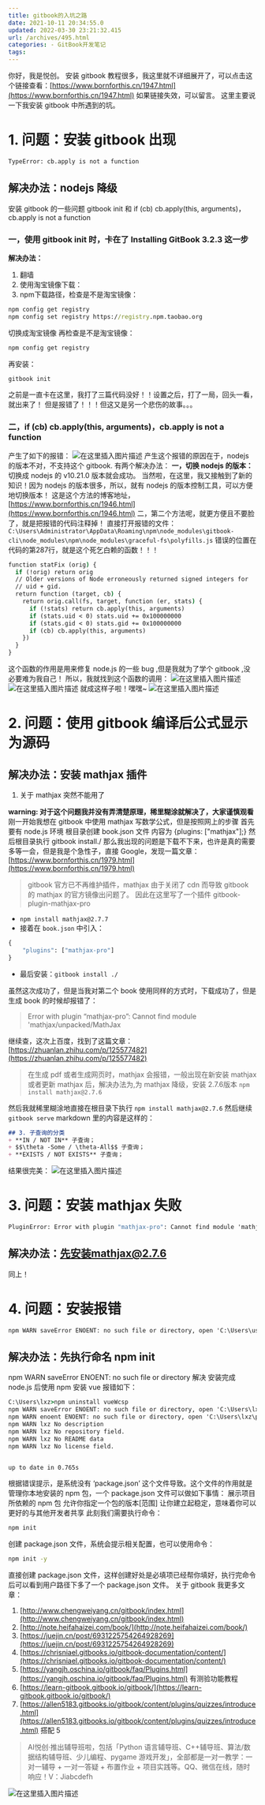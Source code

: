 ```yaml
---
title: gitbook的入坑之路
date: 2021-10-11 20:34:55.0
updated: 2022-03-30 23:21:32.415
url: /archives/495.html
categories: - GitBook开发笔记
tags: 
---
```




你好，我是悦创。 安装 gitbook 教程很多，我这里就不详细展开了，可以点击这个链接查看：[https://www.bornforthis.cn/1947.html](https://www.bornforthis.cn/1947.html) 如果链接失效，可以留言。 这里主要说一下我安装 gitbook 中所遇到的坑。

# 1\. 问题：安装 gitbook 出现

```cmd
TypeError: cb.apply is not a function 
```

## 解决办法：nodejs 降级

安装 gitbook 的一些问题 gitbook init 和 if (cb) cb.apply(this, arguments)，cb.apply is not a function

### 一，使用 gitbook init 时，卡在了 Installing GitBook 3.2.3 这一步

**解决办法：**

1.  翻墙
2.  使用淘宝镜像下载：
3.  npm下载路径，检查是不是淘宝镜像：

```cmd
npm config get registry
npm config set registry https://registry.npm.taobao.org
```

切换成淘宝镜像 再检查是不是淘宝镜像：

```cmd
npm config get registry
```

再安装：

```cmd
gitbook init
```

之前是一直卡在这里，我打了三篇代码没好！！设置之后，打了一局，回头一看，就出来了！ 但是报错了！！！但这又是另一个悲伤的故事。。。

### 二，if (cb) cb.apply(this, arguments)，cb.apply is not a function

产生了如下的报错： ![在这里插入图片描述](https://img-blog.csdnimg.cn/6a749f8aeef74035b4e19b56964dc155.png) 产生这个报错的原因在于，nodejs 的版本不对，不支持这个 gitbook. 有两个解决办法： **一，切换 nodejs 的版本：** 切换成 nodejs 的 v10.21.0 版本就会成功。 当然啦，在这里，我又接触到了新的知识！因为 nodejs 的版本很多，所以，就有 nodejs 的版本控制工具，可以方便地切换版本！ 这是这个方法的博客地址，[https://www.bornforthis.cn/1946.html](https://www.bornforthis.cn/1946.html) 二，第二个方法呢，就更方便且不要脸了，就是把报错的代码注释掉！ 直接打开报错的文件： `C:\Users\Administrator\AppData\Roaming\npm\node_modules\gitbook-cli\node_modules\npm\node_modules\graceful-fs\polyfills.js` 错误的位置在代码的第287行，就是这个死乞白赖的函数！！！

```cmd
function statFix (orig) {
  if (!orig) return orig
  // Older versions of Node erroneously returned signed integers for
  // uid + gid.
  return function (target, cb) {
    return orig.call(fs, target, function (er, stats) {
      if (!stats) return cb.apply(this, arguments)
      if (stats.uid < 0) stats.uid += 0x100000000
      if (stats.gid < 0) stats.gid += 0x100000000
      if (cb) cb.apply(this, arguments)
    })
  }
}
```

这个函数的作用是用来修复 node.js 的一些 bug ,但是我就为了学个 gitbook ,没必要难为我自己！ 所以，我就找到这个函数的调用： ![在这里插入图片描述](https://img-blog.csdnimg.cn/4ec68f571b8f45afacdbfc1e06cc9ec1.png) ![在这里插入图片描述](https://img-blog.csdnimg.cn/f6a43ff1d12c4990aa227c1c60e3e91c.png) 就成这样子啦！嘿嘿~ ![在这里插入图片描述](https://img-blog.csdnimg.cn/b4cba8a8c0244ee9a17279921c2b4d1c.png)

# 2\. 问题：使用 gitbook 编译后公式显示为源码

## 解决办法：安装 mathjax 插件

1.  关于 mathjax 突然不能用了

**warning: 对于这个问题我并没有弄清楚原理，稀里糊涂就解决了，大家谨慎观看** 刚一开始我想在 gitbook 中使用 mathjax 写数学公式，但是按照网上的步骤 首先要有 node.js 环境 根目录创建 book.json 文件 内容为 {plugins: \["mathjax"\];} 然后根目录执行 gitbook install./ 那么我出现的问题是下载不下来，也许是真的需要多等一会，但是我是个急性子，直接 Google，发现一篇文章：[https://www.bornforthis.cn/1979.html](https://www.bornforthis.cn/1979.html)

> gitbook 官方已不再维护插件，mathjax 由于关闭了 cdn 而导致 gitbook 的 mathjax 的官方镜像出问题了。 因此在这里写了一个插件 gitbook-plugin-mathjax-pro

*   `npm install mathjax@2.7.7`
*   接着在 `book.json` 中引入：

```cmd
{
    "plugins": ["mathjax-pro"]
}
```

*   最后安装：`gitbook install ./`

虽然这次成功了，但是当我对第二个 book 使用同样的方式时，下载成功了，但是生成 book 的时候却报错了：

> Error with plugin “mathjax-pro”: Cannot find module 'mathjax/unpacked/MathJax

继续查，这次上百度，找到了这篇文章：[https://zhuanlan.zhihu.com/p/125577482](https://zhuanlan.zhihu.com/p/125577482)

> 在生成 pdf 或者生成网页时，mathjax 会报错，一般出现在新安装 mathjax 或者更新 mathjax 后，解决办法为,为 mathjax 降级，安装 2.7.6版本 `npm install mathjax@2.7.6`

然后我就稀里糊涂地直接在根目录下执行 `npm install mathjax@2.7.6` 然后继续 `gitbook serve` markdown 里的内容是这样的：

```markdown
## 3. 子查询的分类
+ **IN / NOT IN** 子查询；
+ $$\theta -Some / \theta-All$$ 子查询；
+ **EXISTS / NOT EXISTS** 子查询；
```

结果很完美： ![在这里插入图片描述](https://img-blog.csdnimg.cn/9352f0ae70b04c748e59720b4f658ecf.png)

# 3\. 问题：安装 mathjax 失败

```cmd
PluginError: Error with plugin "mathjax-pro": Cannot find module 'mathjax/unpacked/MathJax'
```

## 解决办法：先安装mathjax@2.7.6

同上！

# 4\. 问题：安装报错

```cmd
npm WARN saveError ENOENT: no such file or directory, open 'C:\Users\username\package.json'
```

## 解决办法：先执行命名 npm init

npm WARN saveError ENOENT: no such file or directory 解决 安装完成 node.js 后使用 npm 安装 vue 报错如下：

```cmd
C:\Users\lxz>npm uninstall vueWcsp
npm WARN saveError ENOENT: no such file or directory, open 'C:\Users\lxz\package.json'
npm WARN enoent ENOENT: no such file or directory, open 'C:\Users\lxz\package.json'
npm WARN lxz No description
npm WARN lxz No repository field.
npm WARN lxz No README data
npm WARN lxz No license field.


up to date in 0.765s
```

根据错误提示，是系统没有 ‘package.json’ 这个文件导致。这个文件的作用就是管理你本地安装的 npm 包，一个 package.json 文件可以做如下事情： 展示项目所依赖的 npm 包 允许你指定一个包的版本\[范围\] 让你建立起稳定，意味着你可以更好的与其他开发者共享 此刻我们需要执行命令：

```cmd
npm init
```

创建 package.json 文件，系统会提示相关配置，也可以使用命令：

```cmd
npm init -y
```

直接创建 package.json 文件，这样创建好处是必填项已经帮你填好，执行完命令后可以看到用户路径下多了一个 package.json 文件。 关于 gitbook 我更多文章：

1.  [http://www.chengweiyang.cn/gitbook/index.html](http://www.chengweiyang.cn/gitbook/index.html)
2.  [http://note.heifahaizei.com/book/](http://note.heifahaizei.com/book/)
3.  [https://juejin.cn/post/6931225754264928269](https://juejin.cn/post/6931225754264928269)
4.  [https://chrisniael.gitbooks.io/gitbook-documentation/content/](https://chrisniael.gitbooks.io/gitbook-documentation/content/)
5.  [https://yangjh.oschina.io/gitbook/faq/Plugins.html](https://yangjh.oschina.io/gitbook/faq/Plugins.html) 有测验功能教程
6.  [https://learn-gitbook.gitbook.io/gitbook/](https://learn-gitbook.gitbook.io/gitbook/)
7.  [https://allen5183.gitbooks.io/gitbook/content/plugins/quizzes/introduce.html](https://allen5183.gitbooks.io/gitbook/content/plugins/quizzes/introduce.html) 搭配 5

> AI悦创·推出辅导班啦，包括「Python 语言辅导班、C++辅导班、算法/数据结构辅导班、少儿编程、pygame 游戏开发」，全部都是一对一教学：一对一辅导 + 一对一答疑 + 布置作业 + 项目实践等。QQ、微信在线，随时响应！V：Jiabcdefh

![在这里插入图片描述](https://img-blog.csdnimg.cn/0a945d71ee33472fb78c05a7f3914cf9.png)